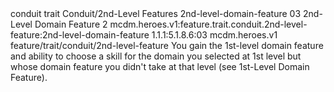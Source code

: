 <ability>
  <metadata>
    <class>conduit</class>
    <feature_type>trait</feature_type>
    <file_dpath>Conduit/2nd-Level Features</file_dpath>
    <item_id>2nd-level-domain-feature</item_id>
    <item_index>03</item_index>
    <item_name>2nd-Level Domain Feature</item_name>
    <level>2</level>
    <scc>mcdm.heroes.v1:feature.trait.conduit.2nd-level-feature:2nd-level-domain-feature</scc>
    <scdc>1.1.1:5.1.8.6:03</scdc>
    <source>mcdm.heroes.v1</source>
    <type>feature/trait/conduit/2nd-level-feature</type>
  </metadata>
  <effects>
    <effect type="mundane">You gain the 1st-level domain feature and ability to choose a skill for the domain you selected at 1st level but whose domain feature you didn&apos;t take at that level (see 1st-Level Domain Feature).</effect>
  </effects>
</ability>
